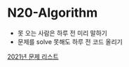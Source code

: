 # N20-Algorithm

- 못 오는 사람은 하루 전 미리 말하기
- 문제를 solve 못해도 하루 전 코드 올리기

[2021년 문제 리스트](https://github.com/violetAlphaca/N20-Algorithm/wiki/%EB%AC%B8%EC%A0%9C-%EB%A6%AC%EC%8A%A4%ED%8A%B8)
